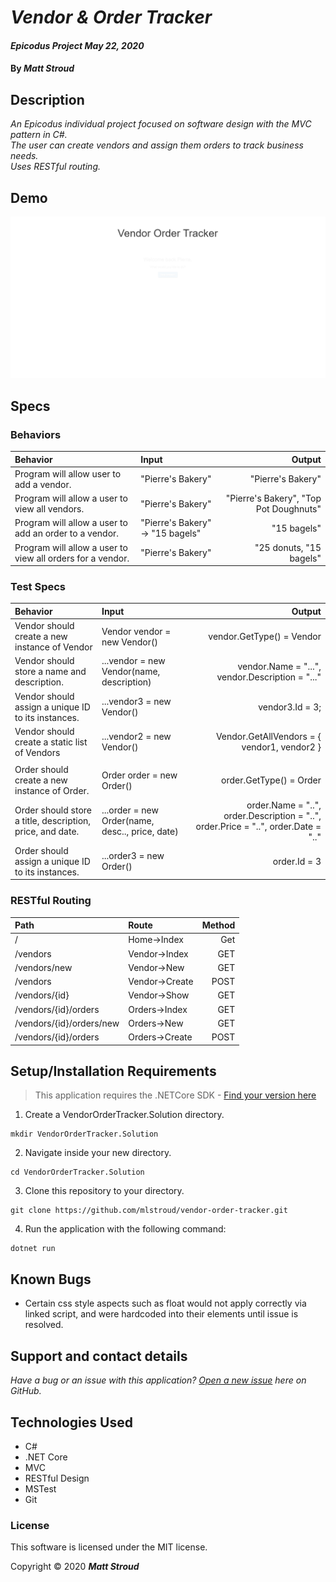 # _Vendor & Order Tracker_

#### _Epicodus Project May 22, 2020_

#### By _**Matt Stroud**_

## Description

_An Epicodus individual project focused on software design with the MVC pattern in C#._  
_The user can create vendors and assign them orders to track business needs._  
_Uses RESTful routing._

## Demo
![Gif demo of website](https://raw.githubusercontent.com/mlstroud/vendor-order-tracker/master/vendorordertrackerdemo.gif)

## Specs
### Behaviors
| Behavior                                                   | Input                            | Output                                 |
|:-----------------------------------------------------------|:---------------------------------|---------------------------------------:|
| Program will allow user to add a vendor.                   | "Pierre's Bakery"                | "Pierre's Bakery"                      |
| Program will allow a user to view all vendors.             | "Pierre's Bakery"                | "Pierre's Bakery", "Top Pot Doughnuts" |
| Program will allow a user to add an order to a vendor.     | "Pierre's Bakery" -> "15 bagels" | "15 bagels"                            |
| Program will allow a user to view all orders for a vendor. | "Pierre's Bakery"                | "25 donuts, "15 bagels"                |

### Test Specs
| Behavior                                                  | Input                                           | Output                                                                             |
|:----------------------------------------------------------|:------------------------------------------------|-----------------------------------------------------------------------------------:|
| Vendor should create a new instance of Vendor             | Vendor vendor = new Vendor()                    | vendor.GetType() = Vendor                                                          |
| Vendor should store a name and description.               | ...vendor = new Vendor(name, description)       | vendor.Name = "...", vendor.Description = "..."                                    |
| Vendor should assign a unique ID to its instances.        | ...vendor3 = new Vendor()                       | vendor3.Id = 3;                                                                    |
| Vendor should create a static list of Vendors             | ...vendor2 = new Vendor()                       | Vendor.GetAllVendors = { vendor1, vendor2 }                                        |
|                                                           |                                                 |                                                                                    |
| Order should create a new instance of Order.              | Order order = new Order()                       | order.GetType() = Order                                                            |
| Order should store a title, description, price, and date. | ...order = new Order(name, desc.., price, date) | order.Name = "..", order.Description = "..", order.Price = "..", order.Date = ".." |
| Order should assign a unique ID to its instances.         | ...order3 = new Order()                         | order.Id = 3                                                                       |

### RESTful Routing
| Path                     | Route          | Method |
|:-------------------------|:---------------|-------:|
| /                        | Home->Index    | Get    |
| /vendors                 | Vendor->Index  | GET    |
| /vendors/new             | Vendor->New    | GET    |
| /vendors                 | Vendor->Create | POST   |
| /vendors/{id}            | Vendor->Show   | GET    |
| /vendors/{id}/orders     | Orders->Index  | GET    |
| /vendors/{id}/orders/new | Orders->New    | GET    |
| /vendors/{id}/orders     | Orders->Create | POST   |

## Setup/Installation Requirements
> This application requires the .NETCore SDK - [Find your version here](https://dotnet.microsoft.com/download/dotnet-core/2.2)

1. Create a VendorOrderTracker.Solution directory.
```
mkdir VendorOrderTracker.Solution
```
2. Navigate inside your new directory.
```
cd VendorOrderTracker.Solution
```
3. Clone this repository to your directory.
```
git clone https://github.com/mlstroud/vendor-order-tracker.git
```
4. Run the application with the following command:
```
dotnet run
```

## Known Bugs

* Certain css style aspects such as float would not apply correctly via linked script, and were hardcoded into their elements until issue is resolved.
 
## Support and contact details

_Have a bug or an issue with this application? [Open a new issue](https://github.com/mlstroud/vendor-order-tracker/issues) here on GitHub._

## Technologies Used

* C#
* .NET Core
* MVC
* RESTful Design
* MSTest
* Git

### License

This software is licensed under the MIT license.

Copyright © 2020 **_Matt Stroud_**